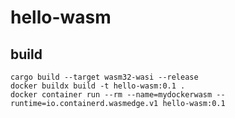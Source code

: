# hello-wasm

## build

    cargo build --target wasm32-wasi --release
    docker buildx build -t hello-wasm:0.1 .
    docker container run --rm --name=mydockerwasm --runtime=io.containerd.wasmedge.v1 hello-wasm:0.1
